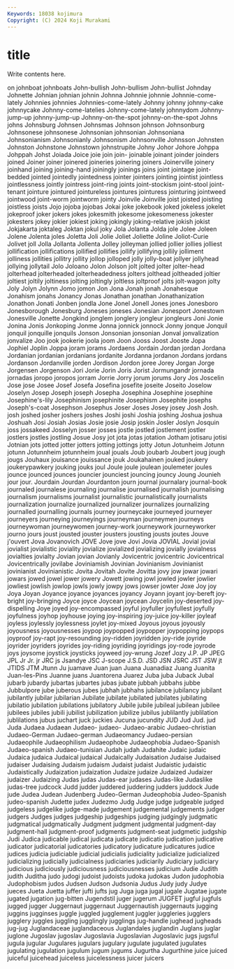 ```yaml
---
Keywords: 18038 kojimura
Copyright: (C) 2024 Koji Murakami
---
```


# title

Write contents here.



on johnboat johnboats John-bullish John-bullism John-bullist Johnday
Johnette Johnian johnian johnin Johnna Johnnie johnnie Johnnie-come-lately Johnnies johnnies
Johnnies-come-lately Johnny johnny johnny-cake johnnycake Johnny-come-latelies Johnny-come-lately johnnydom Johnny-jump-up johnny-jump-up
Johnny-on-the-spot johnny-on-the-spot Johns johns Johnsburg Johnsen Johnsmas Johnson johnson Johnsonburg
Johnsonese johnsonese Johnsonian johnsonian Johnsoniana Johnsonianism Johnsonianly Johnsonism Johnsonville Johnsson
Johnsten Johnston Johnstone Johnstown johnstrupite Johny Johor Johore Johppa Johppah
Johst Joiada Joice joie join join- joinable joinant joinder joinders
joined Joiner joiner joinered joineries joinering joiners Joinerville joinery joinhand
joining joining-hand joiningly joinings joins joint jointage joint-bedded jointed jointedly
jointedness jointer jointers jointing jointist jointless jointlessness jointly jointress joint-ring
joints joint-stockism joint-stool joint-tenant jointure jointured jointureless jointures jointuress jointuring
jointweed jointwood joint-worm jointworm jointy Joinvile Joinville joist joisted joisting
joistless joists Jojo jojoba jojobas Jokai joke jokebook joked jokeless
jokelet jokeproof joker jokers jokes jokesmith jokesome jokesomeness jokester jokesters
jokey jokier jokiest joking jokingly joking-relative jokish jokist Jokjakarta joktaleg
Joktan jokul joky Jola Jolanta Jolda jole Jolee Joleen Jolene
Jolenta joles Joletta Joli Jolie Joliet Joliette Joline Joliot-Curie Jolivet
joll Jolla Jollanta Jollenta Jolley jolleyman jollied jollier jollies jolliest
jollification jollifications jollified jollifies jollify jollifying jollily jolliment jolliness jollities
jollitry jollity jollop jolloped jolly jolly-boat jollyer jollyhead jollying jollytail
Jolo Joloano Jolon Jolson jolt jolted jolter jolter-head jolterhead jolterheaded
jolterheadedness jolters jolthead joltheaded joltier joltiest joltily joltiness jolting joltingly
joltless joltproof jolts jolt-wagon jolty Joly Jolyn Jolynn Jomo jomon
Jon Jona Jonah jonah Jonahesque Jonahism jonahs Jonancy Jonas Jonathan
jonathan Jonathanization Jonathon Jonati Jonben jondla Jone Jonel Jonell Jones
jones Jonesboro Jonesborough Jonesburg Joneses joneses Jonesian Jonesport Jonestown Jonesville
Jonette Jongkind jonglem jonglery jongleur jongleurs Joni Jonie Jonina Jonis
Jonkoping Jonme Jonna jonnick jonnock Jonny jonque Jonquil jonquil jonquille
jonquils Jonson Jonsonian jonsonian Jonval jonvalization jonvalize Joo jook jookerie
joola joom Joon Jooss Joost Jooste Jopa Jophiel Joplin Joppa
joram jorams Jordaens Jordain Jordan jordan Jordana Jordanian jordanian jordanians
jordanite Jordanna jordanon Jordans jordans Jordanson Jordanville jorden Jordison Jordon
joree Jorey Jorgan Jorge Jorgensen Jorgenson Jori Jorie Jorin Joris
Jorist Jormungandr jornada jornadas joropo joropos jorram Jorrie Jorry jorum
jorums Jory Jos Joscelin Jose jose Josee Josef Josefa Josefina
josefite joseite Joseito Joselow Joselyn Josep Joseph joseph Josepha Josephina
Josephine josephine Josephine's-lily Josephinism josephinite Josephism Josephite josephs Joseph's-coat Josephson
Josephus Joser Joses Josey josey Josh Josh. josh joshed josher
joshers joshes Joshi joshi Joshia joshing Joshua joshua Joshuah Josi
Josiah Josias Josie josie Josip joskin Josler Joslyn Josquin joss
jossakeed Josselyn josser josses jostle jostled jostlement jostler jostlers jostles
jostling Josue Josy jot jota jotas jotation Jotham jotisaru jotisi
Jotnian jots jotted jotter jotters jotting jottings jotty Jotun Jotunheim
Jotunn jotunn Jotunnheim jotunnheim joual jouals Joub joubarb Joubert joug
jough jougs Jouhaux jouisance jouissance jouk Joukahainen jouked joukery joukerypawkery
jouking jouks joul Joule joule joulean joulemeter joules jounce jounced
jounces jouncier jounciest jouncing jouncy Joung Jounieh jour jour. Jourdain
Jourdan Jourdanton journ journal journalary journal-book journaled journalese journaling journalise
journalised journalish journalising journalism journalisms journalist journalistic journalistically journalists journalization
journalize journalized journalizer journalizes journalizing journalled journalling journals journey journeycake
journeyed journeyer journeyers journeying journeyings journeyman journeymen journeys journeywoman journeywomen
journey-work journeywork journeyworker journo jours joust jousted jouster jousters jousting
jousts joutes Jouve j'ouvert Jova Jovanovich JOVE Jove jove Jovi
Jovia JOVIAL Jovial jovial jovialist jovialistic joviality jovialize jovialized jovializing
jovially jovialness jovialties jovialty Jovian jovian Jovianly Jovicentric jovicentric Jovicentrical
Jovicentrically jovilabe Joviniamish Jovinian Jovinianism Jovinianist jovinianist Jovinianistic Jovita Jovitah
Jovite Jovitta jovy jow jowar jowari jowars jowed jowel jower
jowery Jowett jowing jowl jowled jowler jowlier jowliest jowlish jowlop
jowls jowly jowpy jows jowser jowter Joxe Joy joy Joya
Joyan Joyance joyance joyances joyancy Joyann joyant joy-bereft joy-bright joy-bringing
Joyce joyce Joycean joycean Joycelin joy-deserted joy-dispelling Joye joyed joy-encompassed
joyful joyfuller joyfullest joyfully joyfulness joyhop joyhouse joying joy-inspiring joy-juice
joy-killer joyleaf joyless joylessly joylessness joylet joy-mixed Joyous joyous joyously
joyousness joyousnesses joypop joypopped joypopper joypopping joypops joyproof joy-rapt joy-resounding
joy-ridden joyridden joy-ride joyride joyrider joyriders joyrides joy-riding joyriding joyridings
joy-rode joyrode joys joysome joystick joysticks joyweed joy-wrung Jozef Jozy
J.P. JP JPEG JPL Jr Jr. jr JRC js Jsandye
JSC J-scope J.S.D. JSD JSN JSRC JST JSW jt JTIDS
JTM Jtunn Ju juamave Juan juan Juana Juanadiaz Juang Juanita
Juan-les-Pins Juanne juans Juantorena Juarez Juba juba Juback Jubal jubarb
jubardy jubartas jubartes jubas jubate jubbah jubbahs jubbe Jubbulpore jube
juberous jubes jubhah jubhahs jubilance jubilancy jubilant jubilantly jubilar jubilarian
Jubilate jubilate jubilated jubilates jubilating jubilatio jubilation jubilations jubilatory Jubile
jubile jubileal jubilean jubilee jubilees jubiles jubili jubilist jubilization jubilize
jubilus jublilantly jublilation jublilations jubus juchart juck juckies Jucuna jucundity
JUD Jud Jud. jud Juda Judaea Judaean Judaeo- judaeo- Judaeo-arabic
Judaeo-christian Judaeo-German Judaeo-german Judaeomancy Judaeo-persian Judaeophile Judaeophilism Judaeophobe Judaeophobia Judaeo-Spanish
Judaeo-spanish Judaeo-tunisian Judah judah Judahite Judaic judaic Judaica judaica Judaical
judaical Judaically Judaisation Judaise Judaised judaiser Judaising Judaism judaism Judaist
judaist Judaistic judaistic Judaistically Judaization judaization Judaize judaize Judaized Judaizer
judaizer Judaizing Judas judas Judas-ear judases Judas-like Judaslike judas-tree judcock
Judd judder juddered juddering judders juddock Jude jude Judea Judean
Judenberg Judeo-German Judeophobia Judeo-Spanish judeo-spanish Judette judex Judezmo Judg Judge
judge judgeable judged judgeless judgelike judge-made judgement judgemental judgements judger
judgers Judges judges judgeship judgeships judging judgingly judgmatic judgmatical judgmatically
Judgment judgment judgmental judgment-day judgment-hall judgment-proof judgments judgment-seat judgmetic judgship
Judi Judica judicable judical judicata judicate judicatio judication judicative judicator
judicatorial judicatories judicatory judicature judicatures judice judices judicia judiciable judicial
judicialis judiciality judicialize judicialized judicializing judicially judicialness judiciaries judiciarily Judiciary
judiciary judicious judiciously judiciousness judiciousnesses judicium Judie Judith judith Juditha
judo judogi judoist judoists judoka judokas Judon judophobia Judophobism judos
Judsen Judson Judsonia Judus Judy judy Judye jueces Jueta Juetta
juffer jufti jufts jug Juga juga jugal jugale Jugatae jugate
jugated jugation jug-bitten Jugendstil juger jugerum JUGFET jugful jugfuls jugged
jugger Juggernaut juggernaut Juggernautish juggernauts jugging juggins jugginses juggle juggled
jugglement juggler juggleries jugglers jugglery juggles juggling jugglingly jugglings jug-handle
jughead jugheads jug-jug Juglandaceae juglandaceous Juglandales juglandin Juglans juglar juglone
Jugoslav jugoslav Jugoslavia Jugoslavian Jugoslavic jugs jugsful jugula jugular Jugulares
jugulars jugulary jugulate jugulated jugulates jugulating jugulation jugulum jugum jugums
Jugurtha Jugurthine juice juiced juiceful juicehead juiceless juicelessness juicer juicers
